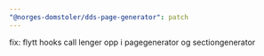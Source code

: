 ```yaml
---
"@norges-domstoler/dds-page-generator": patch
---
```


fix: flytt hooks call lenger opp i pagegenerator og sectiongenerator
